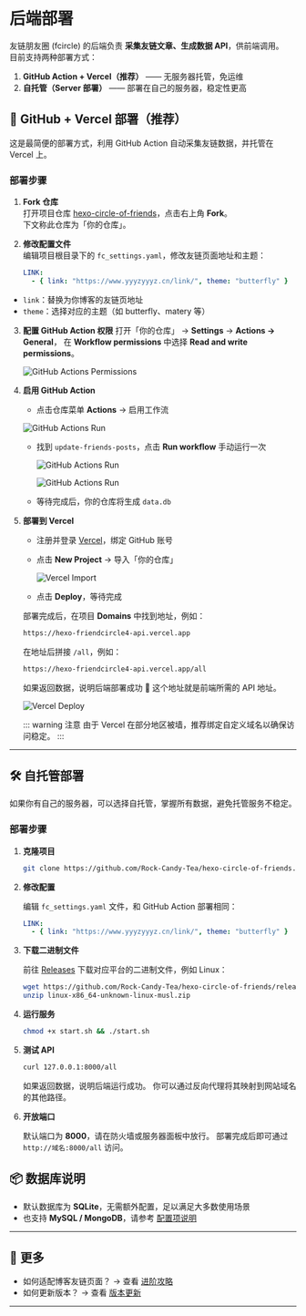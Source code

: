 # 后端部署

友链朋友圈 (fcircle) 的后端负责 **采集友链文章、生成数据 API**，供前端调用。  
目前支持两种部署方式：  

1. **GitHub Action + Vercel（推荐）** —— 无服务器托管，免运维  
2. **自托管（Server 部署）** —— 部署在自己的服务器，稳定性更高  


## 🚀 GitHub + Vercel 部署（推荐）

这是最简便的部署方式，利用 GitHub Action 自动采集友链数据，并托管在 Vercel 上。

### 部署步骤

1. **Fork 仓库**  
   打开项目仓库 [hexo-circle-of-friends](https://github.com/Rock-Candy-Tea/hexo-circle-of-friends)，点击右上角 **Fork**。  
   下文称此仓库为「你的仓库」。

2. **修改配置文件**  
   编辑项目根目录下的 `fc_settings.yaml`，修改友链页面地址和主题：  

   ```yaml
   LINK:
     - { link: "https://www.yyyzyyyz.cn/link/", theme: "butterfly" }
    ```

* `link`：替换为你博客的友链页地址
* `theme`：选择对应的主题（如 butterfly、matery 等）

3. **配置 GitHub Action 权限**
   打开「你的仓库」 → **Settings** → **Actions → General**，
   在 **Workflow permissions** 中选择 **Read and write permissions**。

   ![GitHub Actions Permissions](/imgs/docs/deployment/backend/01.png)

4. **启用 GitHub Action**

   * 点击仓库菜单 **Actions** → 启用工作流

   ![GitHub Actions Run](/imgs/docs/deployment/backend/02.png)

   * 找到 `update-friends-posts`，点击 **Run workflow** 手动运行一次

     ![GitHub Actions Run](/imgs/docs/deployment/backend/03.png)

     ![GitHub Actions Run](/imgs/docs/deployment/backend/04.png)

   * 等待完成后，你的仓库将生成 `data.db`

5. **部署到 Vercel**

   * 注册并登录 [Vercel](https://vercel.com)，绑定 GitHub 账号
   * 点击 **New Project** → 导入「你的仓库」

     ![Vercel Import](/imgs/docs/deployment/backend/05.png)

   * 点击 **Deploy**，等待完成

   部署完成后，在项目 **Domains** 中找到地址，例如：

   ```txt
   https://hexo-friendcircle4-api.vercel.app
   ```

   在地址后拼接 `/all`，例如：

   ```txt
   https://hexo-friendcircle4-api.vercel.app/all
   ```

   如果返回数据，说明后端部署成功 🎉
   这个地址就是前端所需的 API 地址。

   ![Vercel Deploy](/imgs/docs/deployment/backend/06.png)

   ::: warning 注意
   由于 Vercel 在部分地区被墙，推荐绑定自定义域名以确保访问稳定。
   :::

---

## 🛠️ 自托管部署

如果你有自己的服务器，可以选择自托管，掌握所有数据，避免托管服务不稳定。

### 部署步骤

1. **克隆项目**

   ```bash
   git clone https://github.com/Rock-Candy-Tea/hexo-circle-of-friends.git
   ```

2. **修改配置**

   编辑 `fc_settings.yaml` 文件，和 GitHub Action 部署相同：

   ```yaml
   LINK:
     - { link: "https://www.yyyzyyyz.cn/link/", theme: "butterfly" }
   ```

3. **下载二进制文件**

   前往 [Releases](https://github.com/Rock-Candy-Tea/hexo-circle-of-friends/releases) 下载对应平台的二进制文件，例如 Linux：

   ```bash
   wget https://github.com/Rock-Candy-Tea/hexo-circle-of-friends/releases/download/v6.0.4/linux-x86_64-unknown-linux-musl.zip
   unzip linux-x86_64-unknown-linux-musl.zip
   ```

4. **运行服务**

   ```bash
   chmod +x start.sh && ./start.sh
   ```

5. **测试 API**

   ```bash
   curl 127.0.0.1:8000/all
   ```

   如果返回数据，说明后端运行成功。
   你可以通过反向代理将其映射到网站域名的其他路径。

6. **开放端口**

   默认端口为 **8000**，请在防火墙或服务器面板中放行。
   部署完成后即可通过 `http://域名:8000/all` 访问。


## 📦 数据库说明

* 默认数据库为 **SQLite**，无需额外配置，足以满足大多数使用场景
* 也支持 **MySQL / MongoDB**，请参考 [配置项说明](/docs/configuration)

---

## 📖 更多

* 如何适配博客友链页面？ → 查看 [进阶攻略](/docs/advanced)
* 如何更新版本？ → 查看 [版本更新](/docs/upgrade)

---
